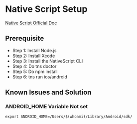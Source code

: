 # Native Script Setup
[Native Script Official Doc](https://docs.nativescript.org/start/quick-setup)
## Prerequisite
- Step 1: Install Node.js
- Step 2: Install Xcode
- Step 3: Install the NativeScript CLI
- Step 4: Do tns doctor
- Step 5: Do npm install
- Step 6: tns run ios/android

## Known Issues and Solution

### ANDROID_HOME Variable Not set
```
export ANDROID_HOME=/Users/$(whoami)/Library/Android/sdk/
```

